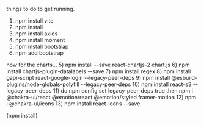 things to do to get running.

1. npm install vite
2. npm install
3. npm install axios
4. npm install moment
5. npm install bootstrap
6. npm add bootstrap



now for the charts...
5) npm install --save react-chartjs-2 chart.js
6) npm install chartjs-plugin-datalabels --save
7) npm install regex
8) npm install gapi-script react-google-login --legacy-peer-deps
9) npm install @esbuild-plugins/node-globals-polyfill --legacy-peer-deps
10) npm install react-s3 --legacy-peer-deps
11) do npm config set legacy-peer-deps true 
then 
npm i @chakra-ui/react @emotion/react @emotion/styled framer-motion
12) npm i @chakra-ui/icons
13) npm install react-icons --save


(npm install)
 
